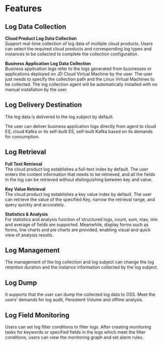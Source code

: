 # Features

## Log Data Collection
**Cloud Product Log Data Collection**  
Support real-time collection of log data of multiple cloud products. Users can select the required cloud products and corresponding log types and instances to be collected to complete the collection configuration.

**Business Application Log Data Collection**  
Business application logs refer to the logs generated from businesses or applications deployed on JD Cloud Virtual Machine by the user. The user just needs to specify the collection path and the Linux Virtual Machines to be collected. The log collection agent will be automatically installed with no manual installation by the user.

## Log Delivery Destination
The log data is delivered to the log subject by default.

The user can deliver business application logs directly from agent to cloud ES, cloud Kafka or its self-built ES, self-built Kafka based on its demands for consumption.

## Log Retrieval
**Full Text Retrieval**  
The cloud product log establishes a full-text index by default. The user enters the content information that needs to be retrieved, and all the fields in the log can be retrieved without distinguishing between key and value.  

**Key Value Retrieval**  
The cloud product log establishes a key value index by default. The user can retrieve the value of the specified Key, narrow the retrieval range, and query quickly and accurately.

**Statistics & Analysis**  
For statistics and analysis function of structured logs, count, sum, max, min and average of fields are supported. Meanwhile, display forms such as forms, line charts and pie charts are provided, enabling visual and quick view of analysis results.

## Log Management
The management of the log collection and log subject can change the log retention duration and the instance information collected by the log subject.

## Log Dump
It supports that the user can dump the collected log data to OSS. Meet the users’ demands for log audit, Persistent Volume and offline analysis.

## Log Field Monitoring
Users can set log filter conditions to filter logs. After creating monitoring tasks for keywords or specified fields in the logs which meet the filter conditions, users can view the monitoring graph and set alarm rules.

